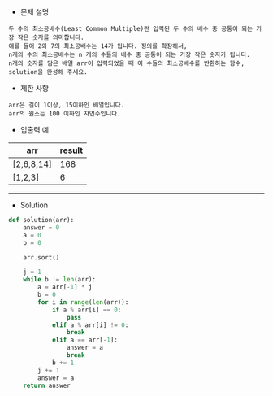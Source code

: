 - 문제 설명

```
두 수의 최소공배수(Least Common Multiple)란 입력된 두 수의 배수 중 공통이 되는 가장 작은 숫자를 의미합니다.
예를 들어 2와 7의 최소공배수는 14가 됩니다. 정의를 확장해서,
n개의 수의 최소공배수는 n 개의 수들의 배수 중 공통이 되는 가장 작은 숫자가 됩니다.
n개의 숫자를 담은 배열 arr이 입력되었을 때 이 수들의 최소공배수를 반환하는 함수, solution을 완성해 주세요.
```

- 제한 사항

```
arr은 길이 1이상, 15이하인 배열입니다.
arr의 원소는 100 이하인 자연수입니다.
```

- 입출력 예

| arr |	result |
| --- | --- |
| [2,6,8,14] |	168 |
| [1,2,3] |	6 |

--- 

- Solution

```py
def solution(arr):
    answer = 0
    a = 0
    b = 0

    arr.sort()

    j = 1
    while b != len(arr):
        a = arr[-1] * j
        b = 0
        for i in range(len(arr)):
            if a % arr[i] == 0:
                pass
            elif a % arr[i] != 0:
                break
            elif a == arr[-1]:
                answer = a
                break
            b += 1
        j += 1
        answer = a
    return answer
```
